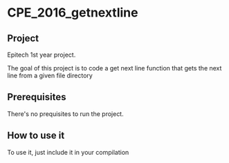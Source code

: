 # CPE_2016_getnextline

## Project
Epitech 1st year project.

The goal of this project is to code a get next line function that gets the next line from a given file directory

## Prerequisites
There's no prequisites to run the project.

## How to use it
To use it, just include it in your compilation




